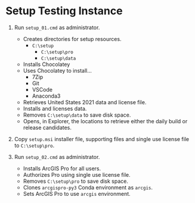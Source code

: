 #  Setup Testing Instance

1. Run `setup_01.cmd` as administrator.
    - Creates directories for setup resources.
        - `C:\setup`
            - `C:\setup\pro`
            - `C:\setup\data`
    - Installs Chocolatey
    - Uses Chocolatey to install...
        - 7Zip
        - Git
        - VSCode
        - Anaconda3
    - Retrieves United States 2021 data and license file.
    - Installs and licenses data.
    - Removes `C:\setup\data` to save disk space.
    - Opens, in Explorer, the locations to retrieve either the daily build or release candidates.

2. Copy `setup.msi` installer file, supporting files and single use license file to `C:\setup\pro`.

3.  Run `setup_02.cmd` as administrator.
    - Installs ArcGIS Pro for all users.
    - Authorizes Pro using single use license file.
    - Removes `C:\setup\pro` to save disk space.
    - Clones `arcgispro-py3` Conda environment as `arcgis`.
    - Sets ArcGIS Pro to use `arcgis` environment.
